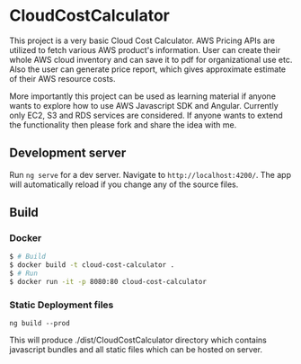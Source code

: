# CloudCostCalculator

This project is a very basic Cloud Cost Calculator. AWS Pricing APIs are utilized to fetch various AWS product's information. User can create their whole AWS cloud inventory and can save it to pdf for organizational use etc. Also the user can generate price report, which gives approximate estimate of their AWS resource costs.

More importantly this project can be used as learning material if anyone wants to explore how to use AWS Javascript SDK and Angular. Currently only EC2, S3 and RDS services are considered. If anyone wants to extend the functionality then please fork and share the idea with me.

## Development server

Run `ng serve` for a dev server. Navigate to `http://localhost:4200/`. The app will automatically reload if you change any of the source files.

## Build

### Docker
```bash
$ # Build
$ docker build -t cloud-cost-calculator .
$ # Run
$ docker run -it -p 8080:80 cloud-cost-calculator
```

### Static Deployment files
```
ng build --prod
```
This will produce ./dist/CloudCostCalculator directory which contains javascript bundles and all static files which can be hosted on server.

